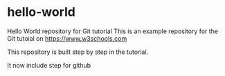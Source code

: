 # hello-world

Hello World repository for Git tutorial
This is an example repository for the Git tutoial on https://www.w3schools.com

This repository is built step by step in the tutorial.

It now include step for github
